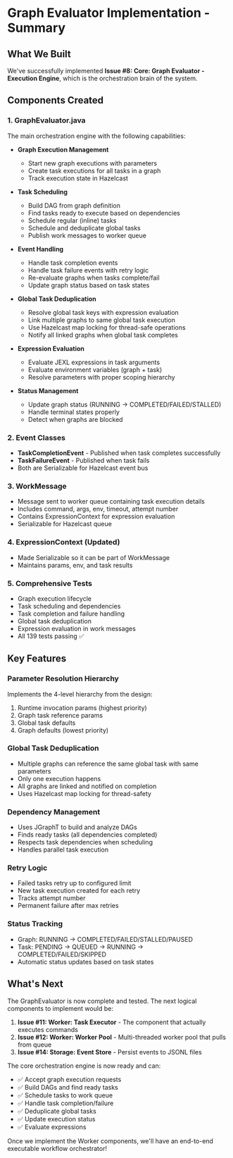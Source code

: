 # Graph Evaluator Implementation - Summary

## What We Built

We've successfully implemented **Issue #8: Core: Graph Evaluator - Execution Engine**, which is the orchestration brain of the system.

## Components Created

### 1. GraphEvaluator.java
The main orchestration engine with the following capabilities:

- **Graph Execution Management**
    - Start new graph executions with parameters
    - Create task executions for all tasks in a graph
    - Track execution state in Hazelcast

- **Task Scheduling**
    - Build DAG from graph definition
    - Find tasks ready to execute based on dependencies
    - Schedule regular (inline) tasks
    - Schedule and deduplicate global tasks
    - Publish work messages to worker queue

- **Event Handling**
    - Handle task completion events
    - Handle task failure events with retry logic
    - Re-evaluate graphs when tasks complete/fail
    - Update graph status based on task states

- **Global Task Deduplication**
    - Resolve global task keys with expression evaluation
    - Link multiple graphs to same global task execution
    - Use Hazelcast map locking for thread-safe operations
    - Notify all linked graphs when global task completes

- **Expression Evaluation**
    - Evaluate JEXL expressions in task arguments
    - Evaluate environment variables (graph + task)
    - Resolve parameters with proper scoping hierarchy

- **Status Management**
    - Update graph status (RUNNING → COMPLETED/FAILED/STALLED)
    - Handle terminal states properly
    - Detect when graphs are blocked

### 2. Event Classes
- **TaskCompletionEvent** - Published when task completes successfully
- **TaskFailureEvent** - Published when task fails
- Both are Serializable for Hazelcast event bus

### 3. WorkMessage
- Message sent to worker queue containing task execution details
- Includes command, args, env, timeout, attempt number
- Contains ExpressionContext for expression evaluation
- Serializable for Hazelcast queue

### 4. ExpressionContext (Updated)
- Made Serializable so it can be part of WorkMessage
- Maintains params, env, and task results

### 5. Comprehensive Tests
- Graph execution lifecycle
- Task scheduling and dependencies
- Task completion and failure handling
- Global task deduplication
- Expression evaluation in work messages
- All 139 tests passing ✅

## Key Features

### Parameter Resolution Hierarchy
Implements the 4-level hierarchy from the design:
1. Runtime invocation params (highest priority)
2. Graph task reference params
3. Global task defaults
4. Graph defaults (lowest priority)

### Global Task Deduplication
- Multiple graphs can reference the same global task with same parameters
- Only one execution happens
- All graphs are linked and notified on completion
- Uses Hazelcast map locking for thread-safety

### Dependency Management
- Uses JGraphT to build and analyze DAGs
- Finds ready tasks (all dependencies completed)
- Respects task dependencies when scheduling
- Handles parallel task execution

### Retry Logic
- Failed tasks retry up to configured limit
- New task execution created for each retry
- Tracks attempt number
- Permanent failure after max retries

### Status Tracking
- Graph: RUNNING → COMPLETED/FAILED/STALLED/PAUSED
- Task: PENDING → QUEUED → RUNNING → COMPLETED/FAILED/SKIPPED
- Automatic status updates based on task states

## What's Next

The GraphEvaluator is now complete and tested. The next logical components to implement would be:

1. **Issue #11: Worker: Task Executor** - The component that actually executes commands
2. **Issue #12: Worker: Worker Pool** - Multi-threaded worker pool that pulls from queue
3. **Issue #14: Storage: Event Store** - Persist events to JSONL files

The core orchestration engine is now ready and can:
- ✅ Accept graph execution requests
- ✅ Build DAGs and find ready tasks
- ✅ Schedule tasks to work queue
- ✅ Handle task completion/failure
- ✅ Deduplicate global tasks
- ✅ Update execution status
- ✅ Evaluate expressions

Once we implement the Worker components, we'll have an end-to-end executable workflow orchestrator!